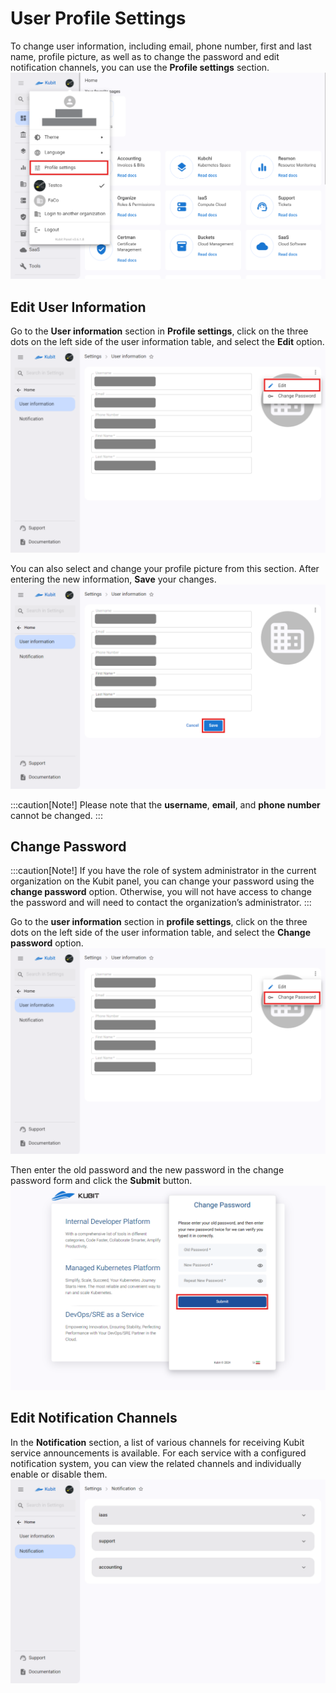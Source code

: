 # User Profile Settings

To change user information, including email, phone number, first and last name, profile picture, as well as to change the password and edit notification channels, you can use the **Profile settings** section.
![Profile: profile settings](profile-settings.png)

## Edit User Information

Go to the **User information** section in **Profile settings**, click on the three dots on the left side of the user information table, and select the **Edit** option.
![Profile: edit profile info btn](edit-user-info-btn.png)

You can also select and change your profile picture from this section. After entering the new information, **Save** your changes.
![Profile: edit user form](edit-user-form.png)

:::caution[Note!]
Please note that the **username**, **email**, and **phone number** cannot be changed.
:::

## Change Password

:::caution[Note!]
If you have the role of system administrator in the current organization on the Kubit panel, you can change your password using the **change password** option. Otherwise, you will not have access to change the password and will need to contact the organization’s administrator.
:::

Go to the **user information** section in **profile settings**, click on the three dots on the left side of the user information table, and select the **Change password** option.
![Profile: change password btn](change-password-btn.png)

Then enter the old password and the new password in the change password form and click the **Submit** button.
![Profile: change password form](change-password-form.png)

## Edit Notification Channels

In the **Notification** section, a list of various channels for receiving Kubit service announcements is available. For each service with a configured notification system, you can view the related channels and individually enable or disable them.
![Profile: profile notices](profile-notices.png)
